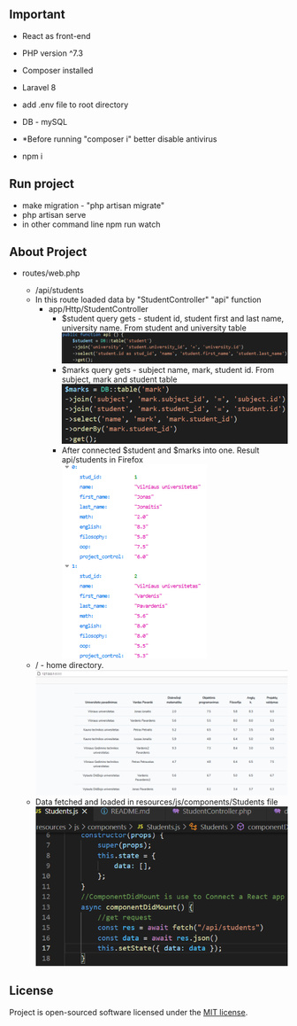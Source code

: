 ## Important
* React as front-end
* PHP version ^7.3
* Composer installed
* Laravel 8
* add .env file to root directory
* DB - mySQL

* *Before running "composer i" better disable antivirus
* npm i

## Run project
* make migration - "php artisan migrate"
* php artisan serve
* in other command line npm run watch

## About Project

* routes/web.php

    * /api/students
    * In this route loaded data by "StudentController" "api" function
        * app/Http/StudentController
            * $student query gets - student id, student first and last name, university name. From student and university table
            ![FIRST_STUDENT](https://github.com/Oscar-Sherelis/laravel_react_project/blob/master/images_for_readme/first_student.png)
            * $marks query gets - subject name, mark, student id. From subject, mark and student table
            ![MARK](https://github.com/Oscar-Sherelis/laravel_react_project/blob/master/images_for_readme/marks.png)
            * After connected $student and $marks into one. Result api/students in Firefox
            ![RESULT](https://github.com/Oscar-Sherelis/laravel_react_project/blob/master/images_for_readme/result.png)
    * / - home directory.
    ![REACT_RESULT](https://github.com/Oscar-Sherelis/laravel_react_project/blob/master/images_for_readme/react_result.png)
    * Data fetched and loaded in resources/js/components/Students file
    ![FETCH_DATA](https://github.com/Oscar-Sherelis/laravel_react_project/blob/master/images_for_readme/fetch_data.png)

## License

Project is open-sourced software licensed under the [MIT license](https://opensource.org/licenses/MIT).

